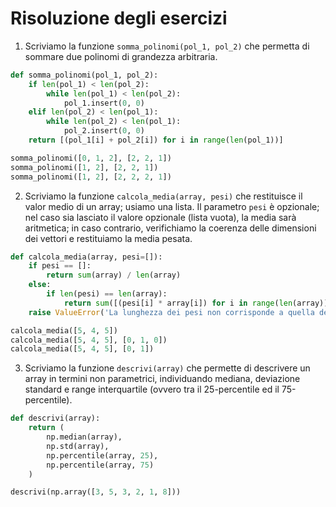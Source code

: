 # Risoluzione degli esercizi

1. Scriviamo la funzione `somma_polinomi(pol_1, pol_2)` che permetta di sommare due polinomi di grandezza arbitraria.

```py
def somma_polinomi(pol_1, pol_2):
    if len(pol_1) < len(pol_2):
        while len(pol_1) < len(pol_2):
            pol_1.insert(0, 0)
    elif len(pol_2) < len(pol_1):
        while len(pol_2) < len(pol_1):
            pol_2.insert(0, 0)
    return [(pol_1[i] + pol_2[i]) for i in range(len(pol_1))]

somma_polinomi([0, 1, 2], [2, 2, 1])
somma_polinomi([1, 2], [2, 2, 1])    
somma_polinomi([1, 2], [2, 2, 2, 1]) 
```

2. Scriviamo la funzione `calcola_media(array, pesi)` che restituisce il valor medio di un array; usiamo una lista. Il parametro `pesi` è opzionale; nel caso sia lasciato il valore opzionale (lista vuota), la media sarà aritmetica; in caso contrario, verifichiamo la coerenza delle dimensioni dei vettori e restituiamo la media pesata.

```py
def calcola_media(array, pesi=[]):
    if pesi == []:
        return sum(array) / len(array)
    else:
        if len(pesi) == len(array):
            return sum([(pesi[i] * array[i]) for i in range(len(array))])
    raise ValueError('La lunghezza dei pesi non corrisponde a quella degli array.')

calcola_media([5, 4, 5])
calcola_media([5, 4, 5], [0, 1, 0])
calcola_media([5, 4, 5], [0, 1])
```

3. Scriviamo la funzione `descrivi(array)` che permette di descrivere un array in termini non parametrici, individuando mediana, deviazione standard e range interquartile (ovvero tra il 25-percentile ed il 75-percentile).

```py
def descrivi(array):
    return (
        np.median(array),
        np.std(array),
        np.percentile(array, 25),
        np.percentile(array, 75)
    )

descrivi(np.array([3, 5, 3, 2, 1, 8]))
```
